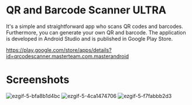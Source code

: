 # QR and Barcode Scanner ULTRA 
   It's a simple and straightforward app who scans QR codes and barcodes. Furthermore, you can generate your own QR and barcode. The application is developed in Android Studio and is published in Google Play Store.
   
   https://play.google.com/store/apps/details?id=qrcodescanner.masterteam.com.masterandroid
   
  
# Screenshots

![ezgif-5-bfa8b1d4bc](https://user-images.githubusercontent.com/97915515/216787397-1d3100c5-df0b-4800-a9d6-5f0318edc6db.jpg)       ![ezgif-5-4ca1474706](https://user-images.githubusercontent.com/97915515/216787401-162831d6-8e67-4eab-9df8-f59097f261a9.jpg)        ![ezgif-5-f7fabbb2d3](https://user-images.githubusercontent.com/97915515/216787464-592b2bdd-56ab-429b-b88d-d4447b2d7986.jpg)


